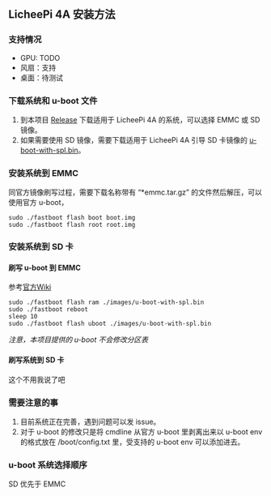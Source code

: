 ## LicheePi 4A 安装方法

### 支持情况

* GPU: TODO
* 风扇：支持
* 桌面：待测试

### 下载系统和 u-boot 文件

1.  到本项目 [Release](https://github.com/chainsx/fedora-riscv-builder/releases) 下载适用于 LicheePi 4A 的系统，可以选择 EMMC 或 SD 镜像。
2.  如果需要使用 SD 镜像，需要下载适用于 LicheePi 4A 引导 SD 卡镜像的 [u-boot-with-spl.bin](../firmware/u-boot-with-spl.bin)。

### 安装系统到 EMMC

同官方镜像刷写过程，需要下载名称带有 “*emmc.tar.gz” 的文件然后解压，可以使用官方 u-boot，


 ```
sudo ./fastboot flash boot boot.img
sudo ./fastboot flash root root.img
 ```

### 安装系统到 SD 卡

#### 刷写 u-boot 到 EMMC

参考[官方Wiki](https://wiki.sipeed.com/hardware/zh/lichee/th1520/lpi4a/4_burn_image.html)

```
sudo ./fastboot flash ram ./images/u-boot-with-spl.bin
sudo ./fastboot reboot
sleep 10
sudo ./fastboot flash uboot ./images/u-boot-with-spl.bin
```

*注意，本项目提供的 u-boot 不会修改分区表*

#### 刷写系统到 SD 卡

这个不用我说了吧

### 需要注意的事

1.  目前系统正在完善，遇到问题可以发 issue。
2.  对于 u-boot 的修改只是将 cmdline 从官方 u-boot 里剥离出来以 u-boot env 的格式放在 /boot/config.txt 里，受支持的 u-boot env 可以添加进去。

### u-boot 系统选择顺序

SD 优先于 EMMC
